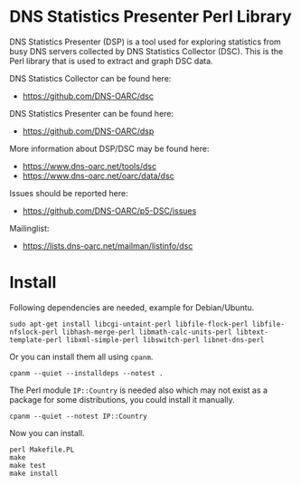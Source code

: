 # DNS Statistics Presenter Perl Library

DNS Statistics Presenter (DSP) is a tool used for exploring statistics from
busy DNS servers collected by DNS Statistics Collector (DSC).  This is the
Perl library that is used to extract and graph DSC data.

DNS Statistics Collector can be found here:
- https://github.com/DNS-OARC/dsc

DNS Statistics Presenter can be found here:
- https://github.com/DNS-OARC/dsp

More information about DSP/DSC may be found here:
- https://www.dns-oarc.net/tools/dsc
- https://www.dns-oarc.net/oarc/data/dsc

Issues should be reported here:
- https://github.com/DNS-OARC/p5-DSC/issues

Mailinglist:
- https://lists.dns-oarc.net/mailman/listinfo/dsc

# Install

Following dependencies are needed, example for Debian/Ubuntu.

```
sudo apt-get install libcgi-untaint-perl libfile-flock-perl libfile-nfslock-perl libhash-merge-perl libmath-calc-units-perl libtext-template-perl libxml-simple-perl libswitch-perl libnet-dns-perl
```

Or you can install them all using `cpanm`.

```
cpanm --quiet --installdeps --notest .
```

The Perl module `IP::Country` is needed also which may not exist as a package
for some distributions, you could install it manually.

```
cpanm --quiet --notest IP::Country
```

Now you can install.

```
perl Makefile.PL
make
make test
make install
```
